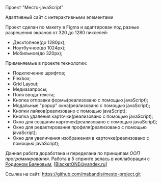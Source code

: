 Проект "Место-javaScript"

Адаптивный сайт с интерактивными элементами

Проект сделан по макету в Figma и адаптирован под разные разрешения экранов от 320 до 1280 пикселей:
 - Десктопное(до 1280рх);
 - Ноутбучное(до 1024рх);
 - Мобильное(до 320рх); 

Применяемые в проекте технологии:
 - Подключение шрифтов;
 - Flexbox;
 - Grid Layout;
 - Медиазапросы;
 - Поля ввода текста;
 - Кнопка отправки формы(реализовано с помощью javaScript);
 - Модальные "popup" окна(реализовано с помощью javaScript);
 - Кнопки лайков(реализовано с помощью javaScript);
 - Кнопка удаления карточки(реализовано с помощью javaScript);
 - Окно для создания карточек(реализовано с помощью javaScript);
 - Окно для редактирования профиля(реализовано с помощью javaScript);
 - Окно для увеличения изображения в карточке(реализовано с помощью javaScript);

 Данная работа доработана и переделана по принципам *ООП программирования*.
 Работа в 5 спринте велась в коллаборации с [Родионом Баяновым](https://github.com/Blacket1), [BlacketONE@yandex.ru]

Ссылка на сайт: https://github.com/mabandis/mesto-project.git


